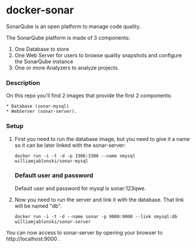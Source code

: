 # docker-sonar

SonarQube is an open platform to manage code quality.

The SonarQube platform is made of 3 components:

1. One Database to store
2. One Web Server for users to browse quality snapshots and configure the SonarQube instance
3. One or more Analyzers to analyze projects.

### Description

On this repo you'll find 2 images that provide the first 2 components: 

	* Database (sonar-mysql)
	* WebServer (sonar-server).

### Setup

1. First you need to run the database image, but you need to give it a name so it can be later linked with the sonar-server:

	`docker run -i -t -d -p 3306:3306 --name smysql williamjablonski/sonar-mysql`

	### Default user and password

	Default user and password for mysql is sonar:123qwe.

2. Now you need to run the server and link it with the database. That link will be named "db".

	`docker run -i -t -d --name sonar -p 9000:9000 --link smysql:db williamjablonski/sonar-server`

You can now access to sonar-server by opening your browser to http://localhost:9000 .
